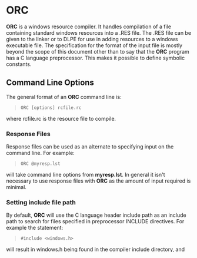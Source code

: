 # ORC

 
 **ORC** is a windows resource compiler.  It handles compilation of a file containing standard windows resources into a .RES file.  The .RES file can be given to the linker or to DLPE for use in adding resources to a windows executable file.  The specification for the format of the input file is mostly beyond the scope of this document other than to say that the **ORC** program has a C language preprocessor.   This makes it possible to define symbolic constants.


## Command Line Options

 The general format of an **ORC** command line is:
 
>     ORC [options] rcfile.rc
 
 where rcfile.rc is the resource file to compile.


### Response Files

 Response files can be used as an alternate to specifying input on the command line.  For example:
 
>     ORC @myresp.lst
 
 will take command line options from **myresp.lst**.  In general it isn't necessary to use response files with **ORC** as the amount of input required is minimal.


### Setting include file path
 

 By default, **ORC** will use the C language header include path as an include path to search for files specified in preprocessor INCLUDE directives.  For example the statement:
 
>     #include <windows.h>
 
 will result in windows.h being found in the compiler include directory, and included in the file.  If there are other paths that should be searched, they may be specified on the command line with the /i switch.  For example:
 
>     ORC /i.\include test.rc
 
 Searches in the directory **.\\include** as well as in the C language include directory.
 
 The **ORC** preprocessor defines the preprocessor symbol>     RC\_INVOKED to allow include files to specify sections that won't be evaluated by **ORC**.  For example the windows headers use this to prevent RC compilers from trying to parse structure definitions written in the C language.  This way instructions to the RC compiler can be intermixed with instructions to the C compiler without causing **ORC** to process things it isn't capable of processing.


### Defining variables

 
 **ORC** has a **/D** switch to define preprocessor variables.
 
 For example
 
>     ORC /DMYINT=4 test.c
 
 defines the variable MYINT and gives it a value of 4.
>     
 A variable doesn't have to be defined with a value:
 
>     ORC /DWIN32 test.c
 
 might be used to specify preprocessing based on the program looking for the word WIN32 in \#ifdef statements.
 

### Alternative display options

 The **/V** switch shows version information, and the compile date

 The **/!** or **--nologo** switch is 'nologo'

